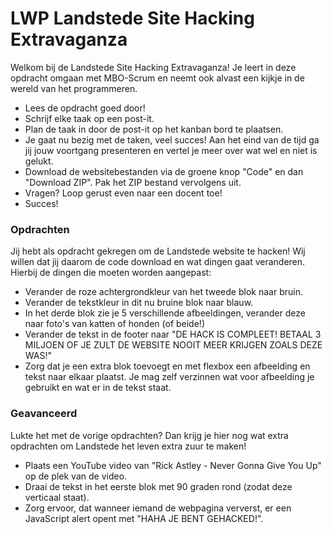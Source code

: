 # LWP Landstede Site Hacking Extravaganza
Welkom bij de Landstede Site Hacking Extravaganza! Je leert in deze opdracht omgaan met MBO-Scrum en neemt ook alvast een kijkje in de wereld van het programmeren.

- Lees de opdracht goed door!
- Schrijf elke taak op een post-it.
- Plan de taak in door de post-it op het kanban bord te plaatsen.
- Je gaat nu bezig met de taken, veel succes! Aan het eind van de tijd ga jij jouw voortgang presenteren en vertel je meer over wat wel en niet is gelukt.
- Download de websitebestanden via de groene knop "Code" en dan "Download ZIP". Pak het ZIP bestand vervolgens uit.
- Vragen? Loop gerust even naar een docent toe!
- Succes!

### Opdrachten
Jij hebt als opdracht gekregen om de Landstede website te hacken! Wij willen dat jij daarom de code download en wat dingen gaat veranderen. Hierbij de dingen die moeten worden aangepast:

- Verander de roze achtergrondkleur van het tweede blok naar bruin.
- Verander de tekstkleur in dit nu bruine blok naar blauw.
- In het derde blok zie je 5 verschillende afbeeldingen, verander deze naar foto's van katten of honden (of beide!)
- Verander de tekst in de footer naar "DE HACK IS COMPLEET! BETAAL 3 MILJOEN OF JE ZULT DE WEBSITE NOOIT MEER KRIJGEN ZOALS DEZE WAS!"
- Zorg dat je een extra blok toevoegt en met flexbox een afbeelding en tekst naar elkaar plaatst. Je mag zelf verzinnen wat voor afbeelding je gebruikt en wat er in de tekst staat.

### Geavanceerd
Lukte het met de vorige opdrachten? Dan krijg je hier nog wat extra opdrachten om Landstede het leven extra zuur te maken!

- Plaats een YouTube video van "Rick Astley - Never Gonna Give You Up" op de plek van de video.
- Draai de tekst in het eerste blok met 90 graden rond (zodat deze verticaal staat).
- Zorg ervoor, dat wanneer iemand de webpagina ververst, er een JavaScript alert opent met "HAHA JE BENT GEHACKED!".
